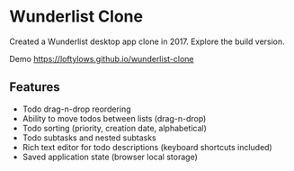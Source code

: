 # Wunderlist Clone

Created a Wunderlist desktop app clone in 2017. Explore the build version.

Demo <https://loftylows.github.io/wunderlist-clone>

## Features

- Todo drag-n-drop reordering
- Ability to move todos between lists (drag-n-drop)
- Todo sorting (priority, creation date, alphabetical)
- Todo subtasks and nested subtasks
- Rich text editor for todo descriptions (keyboard shortcuts included)
- Saved application state (browser local storage)

